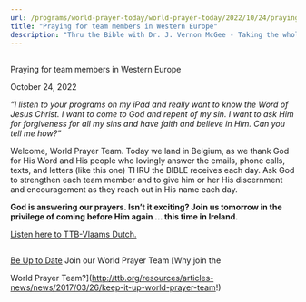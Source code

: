 ```yaml
---
url: /programs/world-prayer-today/world-prayer-today/2022/10/24/praying-for-team-members-in-western-europe
title: "Praying for team members in Western Europe"
description: "Thru the Bible with Dr. J. Vernon McGee - Taking the whole Word to the whole world"
---
```







## 
 Praying for team members in Western Europe


October 24, 2022




*“I listen to your programs on my iPad and really want to know the Word of Jesus Christ. I want to come to God and repent of my sin. I want to ask Him for forgiveness for all my sins and have faith and believe in Him. Can you tell me how?”*

Welcome, World Prayer Team. Today we land in Belgium, as we thank God for His Word and His people who lovingly answer the emails, phone calls, texts, and letters (like this one) THRU the BIBLE receives each day. Ask God to strengthen each team member and to give him or her His discernment and encouragement as they reach out in His name each day.

**God is answering our prayers. Isn’t it exciting? Join us tomorrow in the privilege of coming before Him again … this time in Ireland.**

[Listen here to TTB-Vlaams Dutch.](https://ttb.twr.org/home/day,0425/language,NLD-FLA)







## 




[Be Up to Date](http://feeds.feedburner.com/WorldPrayerToday "World Prayer Today RSS Feed")
Join our World Prayer Team
[Why join the  

World Prayer Team?](http://ttb.org/resources/articles-news/news/2017/03/26/keep-it-up-world-prayer-team!)




